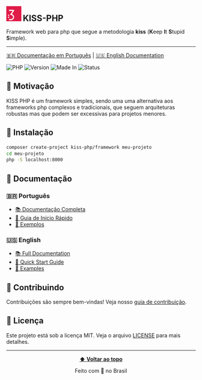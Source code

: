 <div>

  <div>
    <img src="./kiss-php.webp" alt="ícone do framework" height="40" width="40">
    <span style="font-size: 1.4rem;"><strong>KISS-PHP</strong></span>
  </div>

  Framework web para php que segue a metodologia **kiss** (**K**eep **I**t **S**tupid **S**imple).

  ---

  [🇧🇷 Documentação em Português](README.md) | [🇺🇸 English Documentation](README.en.md)

  ![PHP](https://img.shields.io/badge/PHP-8.4-purple)
  ![Version](https://img.shields.io/badge/last_version-alpha_0.1-orange)
  ![Made In](https://img.shields.io/badge/Made_In-Brazil-green)
  ![Status](https://img.shields.io/badge/Status-Development-red)

</div>

## 🧠 Motivação

KISS PHP é um framework simples, sendo uma uma alternativa aos frameworks php complexos e tradicionais, que seguem arquiteturas robustas mas que podem ser excessivas para projetos menores.

## 🚀 Instalação

```bash
composer create-project kiss-php/framework meu-projeto
cd meu-projeto
php -S localhost:8000
```

## 📖 Documentação

### 🇧🇷 Português
- [📚 Documentação Completa](docs/pt/documentation.md)
- [🚀 Guia de Início Rápido](docs/pt/quickstart.md)
- [🔧 Exemplos](docs/pt/examples.md)

### 🇺🇸 English
- [📚 Full Documentation](docs/en/README.md)
- [🚀 Quick Start Guide](docs/en/quickstart.md)
- [🔧 Examples](docs/en/examples.md)

## 🤝 Contribuindo

Contribuições são sempre bem-vindas! Veja nosso [guia de contribuição](CONTRIBUTING.md).

## 📄 Licença

Este projeto está sob a licença MIT. Veja o arquivo [LICENSE](LICENSE) para mais detalhes.

---

<div align="center">
    
  **[⬆ Voltar ao topo](#-kiss-php)**

  Feito com 💜 no Brasil

</div>